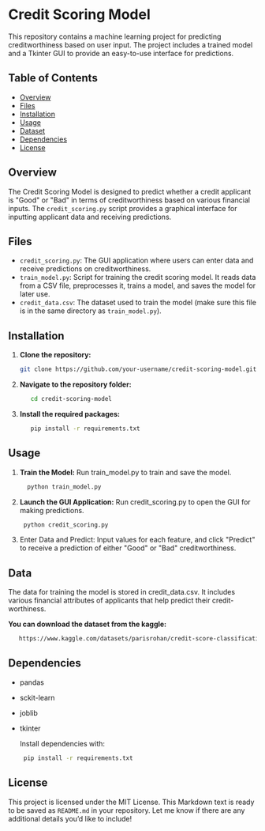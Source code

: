 # Credit Scoring Model

This repository contains a machine learning project for predicting creditworthiness based on user input. The project includes a trained model and a Tkinter GUI to provide an easy-to-use interface for predictions.

## Table of Contents
- [Overview](#overview)
- [Files](#files)
- [Installation](#installation)
- [Usage](#usage)
- [Dataset](#dataset)
- [Dependencies](#dependencies)
- [License](#license)

## Overview
The Credit Scoring Model is designed to predict whether a credit applicant is "Good" or "Bad" in terms of creditworthiness based on various financial inputs. The `credit_scoring.py` script provides a graphical interface for inputting applicant data and receiving predictions.

## Files
- `credit_scoring.py`: The GUI application where users can enter data and receive predictions on creditworthiness.
- `train_model.py`: Script for training the credit scoring model. It reads data from a CSV file, preprocesses it, trains a model, and saves the model for later use.
- `credit_data.csv`: The dataset used to train the model (make sure this file is in the same directory as `train_model.py`).

## Installation
1. **Clone the repository:**

    ```bash
   git clone https://github.com/your-username/credit-scoring-model.git
    ```
    
3. **Navigate to the repository folder:**

   ```bash
      cd credit-scoring-model
   ```
5. **Install the required packages:**

    ```bash
       pip install -r requirements.txt
    ```
##  Usage 

1. **Train the Model:** Run train_model.py to train and save the model.
   
   ```bash
     python train_model.py
   ```

2. **Launch the GUI Application:** Run credit_scoring.py to open the GUI for making predictions.
    ```bash
     python credit_scoring.py
    ```
3. Enter Data and Predict: Input values for each feature, and click "Predict" to receive a prediction of either "Good" or "Bad" creditworthiness.

## Data
The data for training the model is stored in credit_data.csv. It includes various financial attributes of applicants that help predict their credit-worthiness.
    
 **You can download the dataset from the kaggle:**

   ```bash
      https://www.kaggle.com/datasets/parisrohan/credit-score-classification   
   ```

## Dependencies
- pandas
- sckit-learn
- joblib
- tkinter

  Install dependencies with:
  
    ```bash
     pip install -r requirements.txt

    ```
##  License
This project is licensed under the MIT License.
This Markdown text is ready to be saved as `README.md` in your repository. Let me know if there are any additional details you’d like to include!
